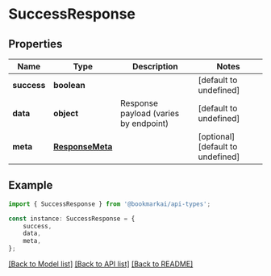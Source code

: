 # SuccessResponse


## Properties

Name | Type | Description | Notes
------------ | ------------- | ------------- | -------------
**success** | **boolean** |  | [default to undefined]
**data** | **object** | Response payload (varies by endpoint) | [default to undefined]
**meta** | [**ResponseMeta**](ResponseMeta.md) |  | [optional] [default to undefined]

## Example

```typescript
import { SuccessResponse } from '@bookmarkai/api-types';

const instance: SuccessResponse = {
    success,
    data,
    meta,
};
```

[[Back to Model list]](../README.md#documentation-for-models) [[Back to API list]](../README.md#documentation-for-api-endpoints) [[Back to README]](../README.md)
